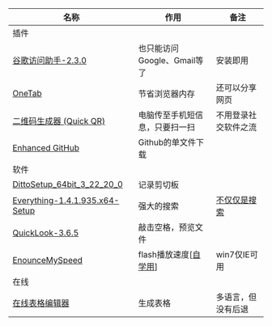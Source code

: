 | 名称                                                         | 作用                                                         | 备注                                                         |
| ------------------------------------------------------------ | ------------------------------------------------------------ | ------------------------------------------------------------ |
| 插件                                                         |                                                              |                                                              |
| [谷歌访问助手-2.3.0](https://github.com/haotian-wang/google-access-helper) | 也只能访问Google、Gmail等了                                  | 安装即用                                                     |
| [OneTab](https://chrome.google.com/webstore/detail/onetab/chphlpgkkbolifaimnlloiipkdnihall) | 节省浏览器内存                                               | 还可以分享网页                                               |
| [二维码生成器 (Quick QR)](https://chrome.google.com/webstore/detail/quick-qr-code-generator/afpbjjgbdimpioenaedcjgkaigggcdpp) | 电脑传至手机短信息，只要扫一扫                               | 不用登录社交软件之流                                         |
| [Enhanced GitHub](https://github.com/softvar/enhanced-github) | Github的单文件下载                                           |                                                              |
| 软件                                                         |                                                              |                                                              |
| [DittoSetup_64bit_3_22_20_0](https://ditto-cp.sourceforge.io/) | 记录剪切板                                                   |                                                              |
| [Everything-1.4.1.935.x64-Setup](https://www.voidtools.com/zh-cn/) | 强大的搜索                                                   | [不仅仅是搜索](https://www.voidtools.com/zh-cn/support/everything/) |
| [QuickLook-3.6.5](https://pooi.moe/QuickLook/)               | 敲击空格，预览文件                                           |                                                              |
| [EnounceMySpeed](https://www.enounce.com/myspeed)            | flash播放速度[[自学用](http://www.51zxw.net/study.asp?vip=17310263)] | win7仅IE可用                                                 |
| 在线                                                         |                                                              |                                                              |
| [在线表格编辑器](https://tableconvert.com/)                  | 生成表格                                                     | 多语言，但没有后退                                           |



